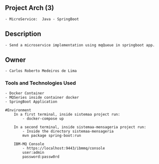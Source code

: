 ## Project Arch (3)
	- MicroService:  Java - SpringBoot
## Description
    - Send a microservice implementation using mqQueue in springboot app. 
	
## Owner

	- Carlos Roberto Medeiros de Lima

### Tools and Technologies Used ###
	
	- Docker Container
	- MQSeries inside container docker
	- SpringBoot Application 
		
	#Environment 
		In a first terminal, inside sistemaa project run:
			- docker-compose up
			
		In a second terminal, inside sistemaa-mensageria project run:
			- Inside the directory sistemaa-mensageria
			mvn package spring-boot:run
			
		IBM-MQ Console
			- https://localhost:9443/ibmmq/console
			user:admin 
			password:passw0rd	